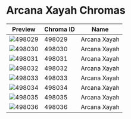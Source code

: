 # Arcana Xayah Chromas

| Preview | Chroma ID | Name |
|---------|-----------|------|
| ![498029](https://raw.communitydragon.org/latest/plugins/rcp-be-lol-game-data/global/default/v1/champion-chroma-images/498/498029.png) | 498029 | Arcana Xayah |
| ![498030](https://raw.communitydragon.org/latest/plugins/rcp-be-lol-game-data/global/default/v1/champion-chroma-images/498/498030.png) | 498030 | Arcana Xayah |
| ![498031](https://raw.communitydragon.org/latest/plugins/rcp-be-lol-game-data/global/default/v1/champion-chroma-images/498/498031.png) | 498031 | Arcana Xayah |
| ![498032](https://raw.communitydragon.org/latest/plugins/rcp-be-lol-game-data/global/default/v1/champion-chroma-images/498/498032.png) | 498032 | Arcana Xayah |
| ![498033](https://raw.communitydragon.org/latest/plugins/rcp-be-lol-game-data/global/default/v1/champion-chroma-images/498/498033.png) | 498033 | Arcana Xayah |
| ![498034](https://raw.communitydragon.org/latest/plugins/rcp-be-lol-game-data/global/default/v1/champion-chroma-images/498/498034.png) | 498034 | Arcana Xayah |
| ![498035](https://raw.communitydragon.org/latest/plugins/rcp-be-lol-game-data/global/default/v1/champion-chroma-images/498/498035.png) | 498035 | Arcana Xayah |
| ![498036](https://raw.communitydragon.org/latest/plugins/rcp-be-lol-game-data/global/default/v1/champion-chroma-images/498/498036.png) | 498036 | Arcana Xayah |